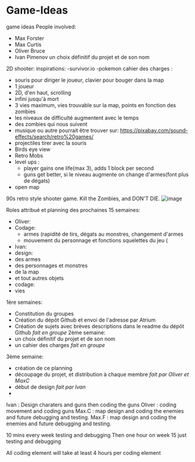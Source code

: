 # Game-Ideas
game ideas
People involved:
- Max Forster
- Max Curtis
- Oliver Bruce
- Ivan Pimenov
un choix définitif du projet et de son nom

2D shooter:
 inspirations: -survivor.io
               -pokemon
cahier des charges :

   - souris pour diriger le joueur, clavier pour bouger dans la map
   - 1 joueur
   - 2D, d'en haut, scrolling
   - infini jusqu'à mort
   - 3 vies maximum, vies trouvable sur la map, points en fonction des zombies
   - les niveaux de difficulté augmentent avec le temps
   - des zombies qui nous suivent
   - musique ou autre pourrait être trouver sur: https://pixabay.com/sound-effects/search/retro%20games/
   - projectiles tirer avec la souris
   - Birds eye view
   - Retro Mobs
   - level ups : 
     - player gains one life(max 3), adds 1 block per second
     - guns get better, si le niveau augmente on change d'armes(font plus de dégats)
   - open map

90s retro style shooter game. Kill the Zombies, and DON'T DIE.
![image](https://user-images.githubusercontent.com/119675128/206715444-8d9cd839-d707-4ca4-9391-2c2f1ded3694.png)

Roles attribué et planning des prochaines 15 semaines:
- Oliver:
 - Codage:
   - armes (rapidité de tirs, dégats au monstres, changement d'armes
   - mouvement du personnage et fonctions squelettes du jeu ( 
- Ivan:
 - design:
  - des armes
  - des personnages et monstres
  - de la map
  - et tout autres objets
 - codage:
  - vies

1ère semaines:
 - Constitution du groupes
 - Création du dépôt Github et envoi de l'adresse par Atrium
 - Création de sujets avec brèves descriptions dans le readme du dépôt Github
 *fait en groupe*
2ème semaine:
 - un choix définitif du projet et de son nom
 - un cahier des charges
 *fait en groupe*
 
3ème semaine:
 - création de ce planning
 - découpage du projet, et distribution à chaque membre *fait par Oliver et MaxC*
 - début de design *fait par Ivan*
 - 
Ivan : Design charaters and guns then coding the guns
Oliver : coding movement and coding guns
Max.C :  map design and coding the enemies and future debugging and testing.
Max.F : map design and coding the enemies and future debugging and testing.

10 mins every week testing and debugging
Then one hour on week 15 just testing and debugging

All coding element will take at least 4 hours per coding element
